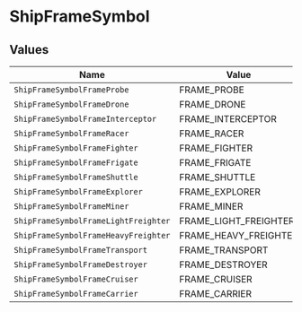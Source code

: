 # ShipFrameSymbol


## Values

| Name                                 | Value                                |
| ------------------------------------ | ------------------------------------ |
| `ShipFrameSymbolFrameProbe`          | FRAME_PROBE                          |
| `ShipFrameSymbolFrameDrone`          | FRAME_DRONE                          |
| `ShipFrameSymbolFrameInterceptor`    | FRAME_INTERCEPTOR                    |
| `ShipFrameSymbolFrameRacer`          | FRAME_RACER                          |
| `ShipFrameSymbolFrameFighter`        | FRAME_FIGHTER                        |
| `ShipFrameSymbolFrameFrigate`        | FRAME_FRIGATE                        |
| `ShipFrameSymbolFrameShuttle`        | FRAME_SHUTTLE                        |
| `ShipFrameSymbolFrameExplorer`       | FRAME_EXPLORER                       |
| `ShipFrameSymbolFrameMiner`          | FRAME_MINER                          |
| `ShipFrameSymbolFrameLightFreighter` | FRAME_LIGHT_FREIGHTER                |
| `ShipFrameSymbolFrameHeavyFreighter` | FRAME_HEAVY_FREIGHTER                |
| `ShipFrameSymbolFrameTransport`      | FRAME_TRANSPORT                      |
| `ShipFrameSymbolFrameDestroyer`      | FRAME_DESTROYER                      |
| `ShipFrameSymbolFrameCruiser`        | FRAME_CRUISER                        |
| `ShipFrameSymbolFrameCarrier`        | FRAME_CARRIER                        |